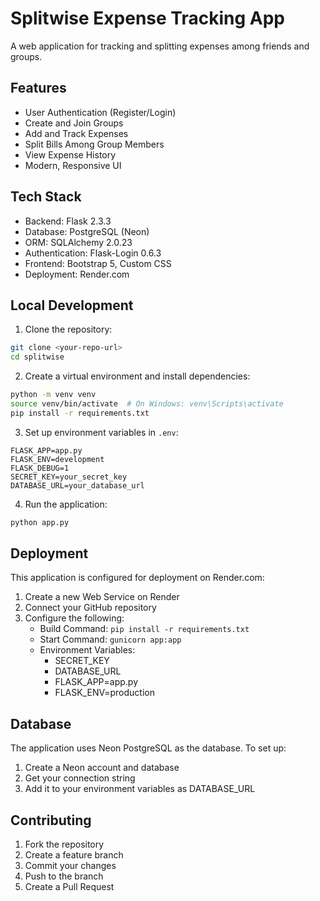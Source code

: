 # Splitwise Expense Tracking App

A web application for tracking and splitting expenses among friends and groups.

## Features

- User Authentication (Register/Login)
- Create and Join Groups
- Add and Track Expenses
- Split Bills Among Group Members
- View Expense History
- Modern, Responsive UI

## Tech Stack

- Backend: Flask 2.3.3
- Database: PostgreSQL (Neon)
- ORM: SQLAlchemy 2.0.23
- Authentication: Flask-Login 0.6.3
- Frontend: Bootstrap 5, Custom CSS
- Deployment: Render.com

## Local Development

1. Clone the repository:
```bash
git clone <your-repo-url>
cd splitwise
```

2. Create a virtual environment and install dependencies:
```bash
python -m venv venv
source venv/bin/activate  # On Windows: venv\Scripts\activate
pip install -r requirements.txt
```

3. Set up environment variables in `.env`:
```
FLASK_APP=app.py
FLASK_ENV=development
FLASK_DEBUG=1
SECRET_KEY=your_secret_key
DATABASE_URL=your_database_url
```

4. Run the application:
```bash
python app.py
```

## Deployment

This application is configured for deployment on Render.com:

1. Create a new Web Service on Render
2. Connect your GitHub repository
3. Configure the following:
   - Build Command: `pip install -r requirements.txt`
   - Start Command: `gunicorn app:app`
   - Environment Variables:
     * SECRET_KEY
     * DATABASE_URL
     * FLASK_APP=app.py
     * FLASK_ENV=production

## Database

The application uses Neon PostgreSQL as the database. To set up:

1. Create a Neon account and database
2. Get your connection string
3. Add it to your environment variables as DATABASE_URL

## Contributing

1. Fork the repository
2. Create a feature branch
3. Commit your changes
4. Push to the branch
5. Create a Pull Request

